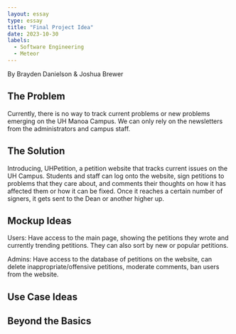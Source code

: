 ```yaml
---
layout: essay
type: essay
title: "Final Project Idea"
date: 2023-10-30
labels:
  - Software Engineering
  - Meteor
---
```

By Brayden Danielson & Joshua Brewer

## The Problem
Currently, there is no way to track current problems or new problems emerging on the UH Manoa Campus. We can only rely on the newsletters from the administrators and campus staff. 

## The Solution
Introducing, UHPetition, a petition website that tracks current issues on the UH Campus. Students and staff can log onto the website, sign petitions to problems that they care about, and comments their thoughts on how it has affected them or how it can be fixed. Once it reaches a certain number of signers, it gets sent to the Dean or another higher up.

## Mockup Ideas
Users: Have access to the main page, showing the petitions they wrote and currently trending petitions. They can also sort by new or popular petitions.

Admins: Have access to the database of petitions on the website, can delete inappropriate/offensive petitions, moderate comments, ban users from the website.

## Use Case Ideas

## Beyond the Basics